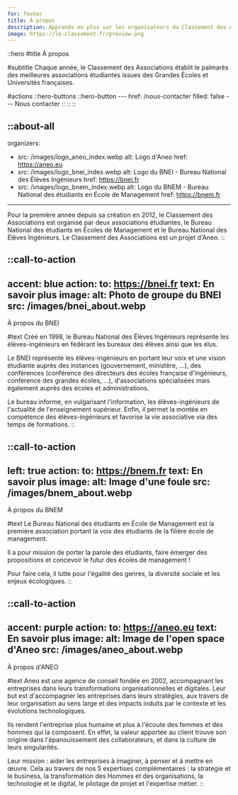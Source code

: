 ```yaml
---
for: footer
title: À propos
description: Apprends en plus sur les organisateurs du Classement des Associations !
image: https://le-classement.fr/preview.png
---
```


::hero
#title
À propos

#subtitle
Chaque année, le Classement des Associations établit le palmarès des meilleures associations étudiantes issues des Grandes Écoles et Universités françaises.

#actions
  ::hero-buttons
    ::hero-button
    ---
    href: /nous-contacter
    filled: false
    ---
    Nous contacter
    ::
  ::
::

::about-all
---
organizers:
  - src: /images/logo_aneo_index.webp
    alt: Logo d'Aneo
    href: https://aneo.eu
  - src: /images/logo_bnei_index.webp
    alt: Logo du BNEI - Bureau National des Élèves Ingénieurs
    href: https://bnei.fr
  - src: /images/logo_bnem_index.webp
    alt: Logo du BNEM - Bureau National des étudiants en École de Management
    href: https://bnem.fr
---

Pour la première année depuis sa création en 2012, le Classement des Associations est organisé par deux associations étudiantes, le Bureau National des étudiants en Écoles de Management et le Bureau National des Élèves Ingénieurs. Le Classement des Associations est un projet d'Aneo.
::

::call-to-action
---
accent: blue
action:
  to: https://bnei.fr
  text: En savoir plus
image:
  alt: Photo de groupe du BNEI
  src: /images/bnei_about.webp
---
À propos du BNEI

#text
Créé en 1998, le Bureau National des Élèves Ingénieurs représente les élèves-ingénieurs en fédérant les bureaux des élèves ainsi que les élus.

Le BNEI représente les élèves-ingénieurs en portant leur voix et une vision étudiante auprès des instances (gouvernement, ministère, …), des conférences (conférence des directeurs des écoles française d'ingénieurs, conférence des grandes écoles, …), d'associations spécialisées mais également auprès des écoles et administrations.

Le bureau informe, en vulgarisant l'information, les élèves-ingénieurs de l'actualité de l'enseignement supérieur. Enfin, il permet la montée en compétence des élèves-ingénieurs et favorise la vie associative via des temps de formations.
::

::call-to-action
---
left: true
action:
  to: https://bnem.fr
  text: En savoir plus
image:
  alt: Image d'une foule
  src: /images/bnem_about.webp
---
À propos du BNEM

#text
Le Bureau National des étudiants en École de Management est la première association portant la voix des étudiants de la filière école de management.

Il a pour mission de porter la parole des étudiants, faire émerger des propositions et concevoir le futur des écoles de management !

Pour faire cela, il lutte pour l'égalité des genres, la diversité sociale et les enjeux écologiques.
::

::call-to-action
---
accent: purple
action:
  to: https://aneo.eu
  text: En savoir plus
image:
  alt: Image de l'open space d'Aneo
  src: /images/aneo_about.webp
---
À propos d'ANEO

#text
Aneo est une agence de conseil fondée en 2002, accompagnant les entreprises dans leurs transformations organisationnelles et digitales. Leur but est d'accompagner les entreprises dans leurs stratégies, aux travers de leur organisation au sens large et des impacts induits par le contexte et les évolutions technologiques.

Ils rendent l'entreprise plus humaine et plus à l'écoute des femmes et des hommes qui la composent.  En effet, la valeur apportée au client trouve son origine dans l'épanouissement des collaborateurs, et dans la culture de leurs singularités.

Leur mission : aider les entreprises à imaginer, à penser et à mettre en œuvre. Cela au travers de nos 5 expertises complémentaires : la stratégie et le business, la transformation des Hommes et des organisations, la technologie et le digital, le pilotage de projet et l'expertise métier.
::

